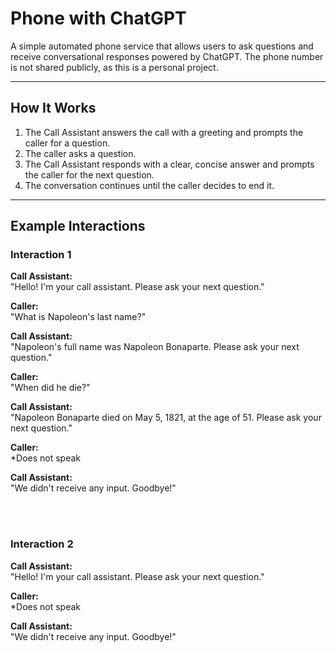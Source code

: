 # Phone with ChatGPT

A simple automated phone service that allows users to ask questions and receive conversational responses powered by ChatGPT. The phone number is not shared publicly, as this is a personal project. 

---

## How It Works

1. The Call Assistant answers the call with a greeting and prompts the caller for a question.
2. The caller asks a question.
3. The Call Assistant responds with a clear, concise answer and prompts the caller for the next question.
4. The conversation continues until the caller decides to end it.

---

## Example Interactions
### Interaction 1

**Call Assistant:**  
"Hello! I'm your call assistant. Please ask your next question."

**Caller:**  
"What is Napoleon's last name?"

**Call Assistant:**  
"Napoleon's full name was Napoleon Bonaparte. Please ask your next question."

**Caller:**  
"When did he die?"

**Call Assistant:**  
"Napoleon Bonaparte died on May 5, 1821, at the age of 51. Please ask your next question."

**Caller:**  
*Does not speak

**Call Assistant:**  
"We didn't receive any input. Goodbye!"

<br><br>
### Interaction 2

**Call Assistant:**  
"Hello! I'm your call assistant. Please ask your next question."

**Caller:**  
*Does not speak

**Call Assistant:**  
"We didn't receive any input. Goodbye!"
